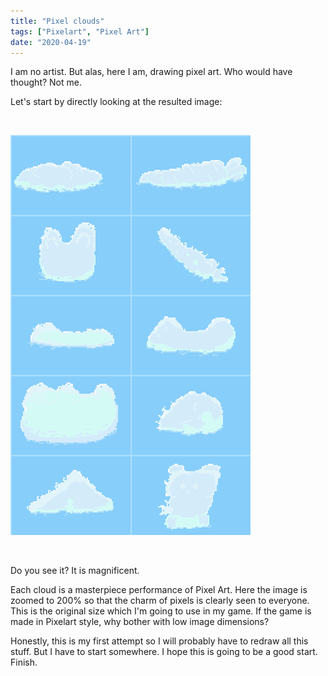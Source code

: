 ```yaml
---
title: "Pixel clouds"
tags: ["Pixelart", "Pixel Art"]
date: "2020-04-19"
---
```


I am no artist. But alas, here I am, drawing pixel art. Who would have thought?
Not me.

Let's start by directly looking at the resulted image:

<br>

![pixel clouds](../assets/images/pixel_clouds_attempt.png)

<br>

Do you see it? It is magnificent.

Each cloud is a masterpiece performance of Pixel Art. Here the image is zoomed
to 200% so that the charm of pixels is clearly seen to everyone. This is the
original size which I'm going to use in my game. If the game is made in Pixelart
style, why bother with low image dimensions?

Honestly, this is my first attempt so I will probably have to redraw all this
stuff. But I have to start somewhere. I hope this is going to be a good start.
Finish.
